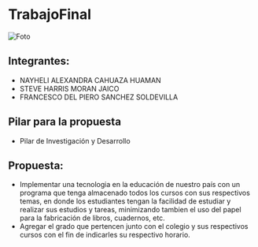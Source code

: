 # TrabajoFinal

![Foto](https://sticker.satu.site/thumbnail/300/gallery/ANd9GcRpoomrIE_tkIgY_tvqBIOsKPk6wCI6mmJqxzM7Ool6P2gelind.jpg)

## Integrantes:
* NAYHELI ALEXANDRA CAHUAZA HUAMAN
* STEVE HARRIS MORAN JAICO
* FRANCESCO DEL PIERO SANCHEZ SOLDEVILLA

## Pilar para la propuesta
* Pilar de Investigación y Desarrollo

## Propuesta:
* Implementar una tecnologia en la educación de nuestro país con un programa que tenga almacenado todos los   cursos con sus respectivos temas, en donde los estudiantes tengan la facilidad de estudiar y realizar sus estudios y tareas, minimizando tambien el uso del papel para la fabricación de libros, cuadernos, etc.
* Agregar el grado que pertencen junto con el colegio y sus respectivos cursos con el fin de indicarles su respectivo horario.  